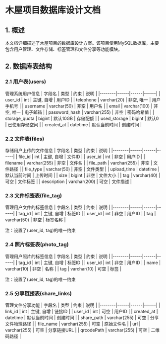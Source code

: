 # 木屋项目数据库设计文档

## 1. 概述
本文档详细描述了木屋项目的数据库设计方案。该项目使用MySQL数据库，主要包含用户管理、文件存储、标签管理和文件分享等功能模块。

## 2. 数据库表结构

### 2.1 用户表(users)
管理系统用户信息
| 字段名 | 类型 | 约束 | 说明 |
|--------|------|------|------|
| user_id | int | 主键, 自增 | 用户ID |
| telephone | varchar(20) | 非空, 唯一 | 用户手机号 |
| username | varchar(50) | 非空 | 用户名 |
| email | varchar(100) | 非空, 唯一 | 电子邮箱 |
| password_hash | varchar(255) | 非空 | 密码哈希值 |
| storage_quota | bigint | 默认10GB | 存储配额 |
| used_storage | bigint | 默认0 | 已使用存储空间 |
| created_at | datetime | 默认当前时间 | 创建时间 |

### 2.2 文件表(files)
存储用户上传的文件信息
| 字段名 | 类型 | 约束 | 说明 |
|--------|------|------|------|
| file_id | int | 主键, 自增 | 文件ID |
| user_id | int | 非空 | 用户ID |
| filename | varchar(255) | 非空 | 文件名 |
| file_path | varchar(255) | 非空 | 文件路径 |
| file_type | varchar(50) | 非空 | 文件类型 |
| upload_time | datetime | 默认当前时间 | 上传时间 |
| size | bigint | 非空 | 文件大小 |
| tag | varchar(40) | 可空 | 文件标签 |
| description | varchar(200) | 可空 | 文件描述 |

### 2.3 文件标签表(file_tag)
管理用户文件的标签信息
| 字段名 | 类型 | 约束 | 说明 |
|--------|------|------|------|
| tag_id | int | 主键, 自增 | 标签ID |
| user_id | int | 非空 | 用户ID |
| tag | varchar(50) | 非空 | 标签名称 |

注：设置了(user_id, tag)的唯一约束

### 2.4 照片标签表(photo_tag)
管理用户照片的标签信息
| 字段名 | 类型 | 约束 | 说明 |
|--------|------|------|------|
| tag_id | int | 主键, 自增 | 标签ID |
| user_id | int | 非空 | 用户ID |
| name | varchar(10) | 非空 | 名称 |
| tag | varchar(10) | 可空 | 标签 |

注：设置了(user_id, tag)的唯一约束

### 2.5 分享链接表(share_links)
管理文件分享功能
| 字段名 | 类型 | 约束 | 说明 |
|--------|------|------|------|
| link_id | int | 主键, 自增 | 链接ID |
| user_id | int | 可空 | 用户ID |
| created_at | datetime | 默认当前时间 | 创建时间 |
| share_path | varchar(255) | 可空 | 分享文件物理路径 |
| file_name | varchar(255) | 可空 | 原始文件名 |
| url | varchar(255) | 可空 | 分享链接URL |
| qrcodePath | varchar(255) | 可空 | 二维码路径 |

